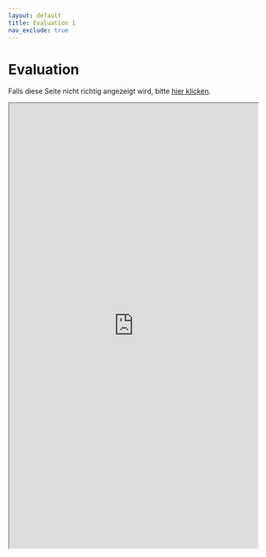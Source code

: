 ```yaml
---
layout: default
title: Evaluation 1
nav_exclude: true
---
```

# Evaluation
Falls diese Seite nicht richtig angezeigt wird, bitte [hier klicken](https://www.soscisurvey.de/digitalstory/?q=digstor1).
 <iframe src="https://www.soscisurvey.de/digitalstory/?q=digstor1"  width="100%" height="900" title="Evaluation 1"></iframe> 
